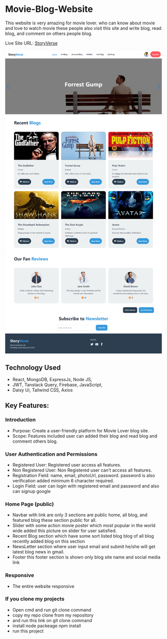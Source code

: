 # Movie-Blog-Website

This website is very amazing for movie lover. who can know about movie and love to watch movie these people also visit this site and write blog, read blog, and comment on others people blog.

Live Site URL: [StoryVerse](https://storyverse-blogsite.web.app/)

<a href="https://storyverse-blogsite.web.app">
  <img src="https://github.com/joysaha023/storyverse-client-side/blob/main/demo1.png" />
</a>

<a href="https://storyverse-blogsite.web.app">
  <img src="https://github.com/joysaha023/storyverse-client-side/blob/main/demo2.png" />
</a>

## Technology Used

 - React, MongoDB, ExpressJs, Node JS,
 - JWT, Tanstack Query, Firebase, JavaScript,
 - Daisy Ui, Tailwind CSS, Axios 


## Key Features:
### Introduction
- Purpose: Create a user-friendly platform for Movie Lover blog site.
- Scope: Features included user can added their blog and read blog and comment others blog.

### User Authentication and Permissions
- Registered User: Registered user access all features.
- Non Registered User: Non Registered user can't access all features.
- Registration Field: name, email, photoUrl, password. password is also verification added minimum 6 character required.
- Login Field: user can login with registered email and password and also can signup google 

### Home Page (public)
- Navbar with link are only 3 sections are public home, all blog, and featured blog these section public for all.
- Slider with some action movie poster which most popular in the world wide added this picture on slider for user satisfied.
- Recent Blog section which have some sort listed blog blog of all blog recently added blog on this section
- NewsLetter section where user input email and submit he/she will get latest blog news in gmail.
- Footer this footer section is shown only blog site name and social media link 

### Responsive
- The entire website responsive

### If you clone my projects
- Open cmd and run git clone command
- copy my repo clone from my repository
- and run this link on git clone command
- install node packeage npm install
- run this project 
